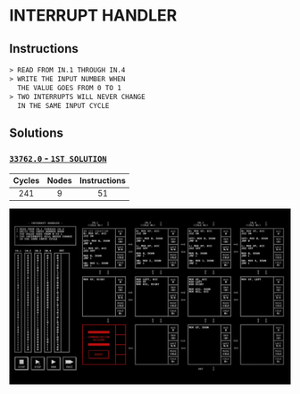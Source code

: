 # INTERRUPT HANDLER

## Instructions

```
> READ FROM IN.1 THROUGH IN.4
> WRITE THE INPUT NUMBER WHEN
  THE VALUE GOES FROM 0 TO 1
> TWO INTERRUPTS WILL NEVER CHANGE
  IN THE SAME INPUT CYCLE
```

## Solutions

### [`33762.0` - `1ST SOLUTION`](33762.0.txt)

| Cycles | Nodes | Instructions |
| :----: | :---: | :----------: |
|  241   |   9   |      51      |

![33762.0](33762.0.jpg?raw=true)

